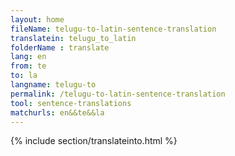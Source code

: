```yaml
---
layout: home
fileName: telugu-to-latin-sentence-translation
translatein: telugu_to_latin
folderName : translate
lang: en
from: te
to: la
langname: telugu-to
permalink: /telugu-to-latin-sentence-translation
tool: sentence-translations
matchurls: en&&te&&la
---
```

{% include section/translateinto.html %}
